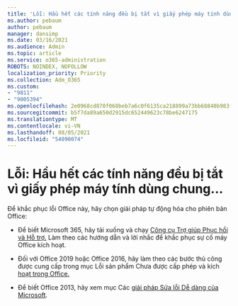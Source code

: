 ```yaml
---
title: 'Lỗi: Hầu hết các tính năng đều bị tắt vì giấy phép máy tính dùng chung...'
ms.author: pebaum
author: pebaum
manager: dansimp
ms.date: 03/16/2021
ms.audience: Admin
ms.topic: article
ms.service: o365-administration
ROBOTS: NOINDEX, NOFOLLOW
localization_priority: Priority
ms.collection: Adm_O365
ms.custom:
- "9811"
- "9005394"
ms.openlocfilehash: 2e0968cd870f068beb7a6c0f6135ca218899a73bb68840b983f515bbc760b3ab
ms.sourcegitcommit: b5f7da89a650d2915dc652449623c78be6247175
ms.translationtype: MT
ms.contentlocale: vi-VN
ms.lasthandoff: 08/05/2021
ms.locfileid: "54090074"
---
```

# <a name="error-most-features-are-turned-off-because-a-shared-computer-license"></a>Lỗi: Hầu hết các tính năng đều bị tắt vì giấy phép máy tính dùng chung...

Để khắc phục lỗi Office này, hãy chọn giải pháp tự động hóa cho phiên bản Office:

- Để biết Microsoft 365, hãy tải xuống và chạy [Công cụ Trợ giúp Phục hồi và Hỗ trợ.](https://aka.ms/SaRA-OfficeActivation-Chat) Làm theo các hướng dẫn và lời nhắc để khắc phục sự cố máy Office kích hoạt.

- Đối với Office 2019 hoặc Office 2016, hãy làm theo các bước thủ công được cung cấp trong mục Lỗi sản phẩm Chưa được cấp phép và kích [hoạt trong Office.](https://support.microsoft.com/office/0d23d3c0-c19c-4b2f-9845-5344fedc4380#bkmk_fixyourself)

- Để biết Office 2013, hãy xem mục Các [giải pháp Sửa lỗi Dễ dàng của Microsoft](https://support.microsoft.com/topic/microsoft-easy-fix-solutions-have-been-discontinued-b0f4b5f9-3b5a-bd9e-d75d-d45e2f12e16c).